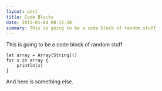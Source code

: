 ```yaml
---
layout: post
title: Code Blocks
date: 2015-01-04 08:14:30
summary: This is going to be a code block of random stuff
---
```


This is going to be a code block of random stuff

	let array = Array[String]()
	for x in array {
		println(x)
	}

And here is something else.
